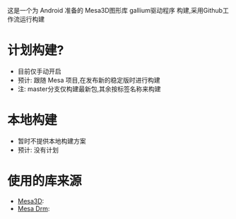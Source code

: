 这是一个为 Android 准备的 Mesa3D图形库 gallium驱动程序 构建,采用Github工作流运行构建
# 计划构建?
- 目前仅手动开启
- 预计: 跟随 Mesa 项目,在发布新的稳定版时进行构建
- 注: master分支仅构建最新包,其余按标签名称来构建
# 本地构建
- 暂时不提供本地构建方案
- 预计: 没有计划
# 使用的库来源
- [Mesa3D](https://gitlab.freedesktop.org/mesa/mesa): 
- [Mesa Drm](https://gitlab.freedesktop.org/mesa/drm): 